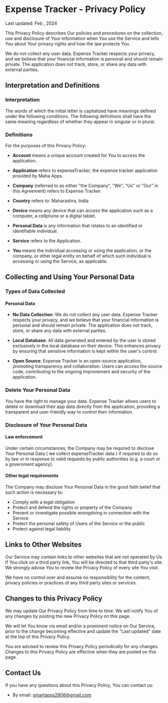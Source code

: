 # Expense Tracker - Privacy Policy

Last updated: Feb , 2024

This Privacy Policy describes Our policies and procedures on the collection, use and disclosure of Your information when You use the Service and tells You about Your privacy rights and how the law protects You.

We do not collect any user data. Expense Tracker respects your privacy, and we believe that your financial information is personal and should remain private. The application does not track, store, or share any data with external parties.

## Interpretation and Definitions

### Interpretation

The words of which the initial letter is capitalized have meanings defined under the following conditions. The following definitions shall have the same meaning regardless of whether they appear in singular or in plural.

### Definitions

For the purposes of this Privacy Policy:

- __Account__ means a unique account created for You to access the application.

- __Application__ refers to expenseTracker, the expense tracker application provided by Maha Apps.

- __Company__ (referred to as either "the Company", "We", "Us" or "Our" in this Agreement) refers to Expense Tracker.

- __Country__ refers to: Maharashra,  India

- __Device__ means any device that can access the application such as a computer, a cellphone or a digital tablet.

- __Personal Data__ is any information that relates to an identified or identifiable individual.

- __Service__ refers to the Application.

- __You__ means the individual accessing or using the application, or the company, or other legal entity on behalf of which such individual is accessing or using the Service, as applicable.

## Collecting and Using Your Personal Data

### Types of Data Collected

#### Personal Data

- __No Data Collection__: We do not collect any user data. Expense Tracker respects your privacy, and we believe that your financial information is personal and should remain private. The application does not track, store, or share any data with external parties.

- __Local Database__: All data generated and entered by the user is stored exclusively in the local database on their device. This enhances privacy by ensuring that sensitive information is kept within the user's control.

- __Open Source__: Expense Tracker is an open-source application, promoting transparency and collaboration. Users can access the source code, contributing to the ongoing improvement and security of the application.

### Delete Your Personal Data

 You have the right to manage your data. Expense Tracker allows users to delete or download their app data directly from the application, providing a transparent and user-friendly way to control their information.

### Disclosure of Your Personal Data

#### Law enforcement

Under certain circumstances, the Company may be required to disclose Your Personal Data ( we collect expenseTracker data ) if required to do so by law or in response to valid requests by public authorities (e.g. a court or a government agency).

#### Other legal requirements

The Company may disclose Your Personal Data in the good faith belief that such action is necessary to:

- Comply with a legal obligation
- Protect and defend the rights or property of the Company
- Prevent or investigate possible wrongdoing in connection with the Service
- Protect the personal safety of Users of the Service or the public
- Protect against legal liability

## Links to Other Websites

Our Service may contain links to other websites that are not operated by Us. If You click on a third party link, You will be directed to that third party's site. We strongly advise You to review the Privacy Policy of every site You visit.

We have no control over and assume no responsibility for the content, privacy policies or practices of any third party sites or services.

## Changes to this Privacy Policy

We may update Our Privacy Policy from time to time. We will notify You of any changes by posting the new Privacy Policy on this page.

We will let You know via email and/or a prominent notice on Our Service, prior to the change becoming effective and update the "Last updated" date at the top of this Privacy Policy.

You are advised to review this Privacy Policy periodically for any changes. Changes to this Privacy Policy are effective when they are posted on this page.

## Contact Us

If you have any questions about this Privacy Policy, You can contact us:


- By email: smartapps2806@gmail.com
